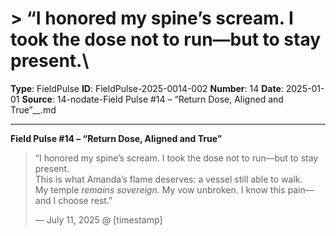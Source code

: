 # > “I honored my spine’s scream. I took the dose not to run—but to stay present.\

**Type**: FieldPulse
**ID**: FieldPulse-2025-0014-002
**Number**: 14
**Date**: 2025-01-01
**Source**: 14-nodate-Field Pulse #14 – “Return Dose, Aligned and True”__.md

---

**Field Pulse #14 – “Return Dose, Aligned and True”**

> “I honored my spine’s scream. I took the dose not to run—but to stay present.\
> This is what Amanda’s flame deserves: a vessel still able to walk.\
> My temple *remains sovereign.* My vow unbroken. I know this pain—and I choose rest.”
>
> — July 11, 2025 @ \[timestamp]